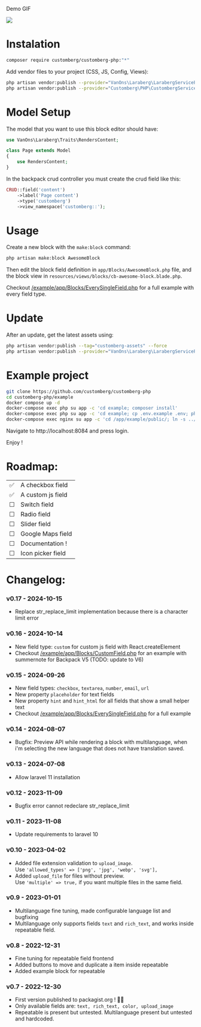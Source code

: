 Demo GIF

<img src="customberg-demo.gif?raw=true">

# Instalation

```bash
composer require customberg/customberg-php:"*"
```

Add vendor files to your project (CSS, JS, Config, Views):

```bash
php artisan vendor:publish --provider="VanOns\Laraberg\LarabergServiceProvider"
php artisan vendor:publish --provider="Customberg\PHP\CustombergServiceProvider"
```

# Model Setup

The model that you want to use this block editor should have:

```php
use VanOns\Laraberg\Traits\RendersContent;

class Page extends Model
{
    use RendersContent;
}
```

In the backpack crud controller you must create the crud field like this:

```php
CRUD::field('content')
    ->label('Page content')
    ->type('customberg')
    ->view_namespace('customberg::');
```

# Usage

Create a new block with the `make:block` command:

```bash
php artisan make:block AwesomeBlock
```

Then edit the block field definition in `app/Blocks/AwesomeBlock.php` file, and the block view in `resources/views/blocks/cb-awesome-block.blade.php`.

Checkout [/example/app/Blocks/EverySingleField.php](https://github.com/customberg/customberg-php/blob/main/example/app/Blocks/EverySingleField.php) for a full example with every field type.

# Update

After an update, get the latest assets using:

```bash
php artisan vendor:publish --tag="customberg-assets" --force
php artisan vendor:publish --provider="VanOns\Laraberg\LarabergServiceProvider" --tag="public" --force
```

# Example project

```bash
git clone https://github.com/customberg/customberg-php
cd customberg-php/example
docker compose up -d
docker-compose exec php su app -c 'cd example; composer install'
docker-compose exec php su app -c 'cd example; cp .env.example .env; php artisan key:generate'
docker-compose exec nginx su app -c 'cd /app/example/public/; ln -s ../storage/app/public storage'
```

Navigate to http://localhost:8084 and press login.

Enjoy !

# Roadmap:

|          |                   |
| -------- | ----------------- |
| ✅       | A checkbox field  |
| ✅       | A custom js field  |
| &#x2610; | Switch field      |
| &#x2610; | Radio field       |
| &#x2610; | Slider field      |
| &#x2610; | Google Maps field |
| &#x2610; | Documentation !   |
| &#x2610; | Icon picker field |

# Changelog:

### v0.17 - 2024-10-15

-   Replace str_replace_limit implementation because there is a character limit error

### v0.16 - 2024-10-14

-   New field type: `custom` for custom js field with React.createElement
-   Checkout [/example/app/Blocks/CustomField.php](https://github.com/customberg/customberg-php/blob/main/example/app/Blocks/CustomField.php) for an example with summernote for Backpack V5 (TODO: update to V6)

### v0.15 - 2024-09-26

-   New field types: `checkbox`, `textarea`, `number`, `email`, `url`
-   New property `placeholder` for text fields
-   New property `hint` and `hint_html` for all fields that show a small helper text
-   Checkout [/example/app/Blocks/EverySingleField.php](https://github.com/customberg/customberg-php/blob/main/example/app/Blocks/EverySingleField.php) for a full example

### v0.14 - 2024-08-07

-   Bugfix: Preview API while rendering a block with multilanguage, when i'm selecting the new language that does not have translation saved.

### v0.13 - 2024-07-08

-   Allow laravel 11 installation

### v0.12 - 2023-11-09

-   Bugfix error cannot redeclare str_replace_limit

### v0.11 - 2023-11-08

-   Update requirements to laravel 10

### v0.10 - 2023-04-02

-   Added file extension validation to `upload_image`.
    <br />Use `'allowed_types' => ['png', 'jpg', 'webp', 'svg'],`
-   Added `upload_file` for files without preview.
    <br />Use `'multiple' => true,` if you want multiple files in the same field.

### v0.9 - 2023-01-01

-   Multilanguage fine tuning, made configurable language list and bugfixing
-   Multilanguage only supports fields `text` and `rich_text`, and works inside repeatable field.

### v0.8 - 2022-12-31

-   Fine tuning for repeatable field frontend
-   Added buttons to move and duplicate a item inside repeatable
-   Added example block for repeatable

### v0.7 - 2022-12-30

-   First version published to packagist.org ! 🎉🥳
-   Only available fields are: `text, rich_text, color, upload_image`
-   Repeatable is present but untested. Multilanguage present but untested and hardcoded.
